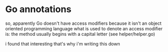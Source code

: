 # Go annotations

so, apparently Go doesn't have access modifiers because it isn't an object oriented programming language
what is used to denote an access modifier is: the method usually begins with a capital letter (see helper/helper.go)

i found that interesting that's why i'm writing this down